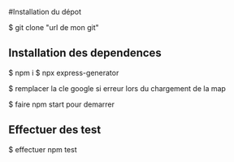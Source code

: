 #Installation du dépot

$ git clone "url de mon git"

## Installation des dependences 

$ npm i
$ npx express-generator 

$ remplacer la cle google si erreur lors du chargement de la map

$ faire npm start pour demarrer
 ## Effectuer des test
 
 $ effectuer npm test